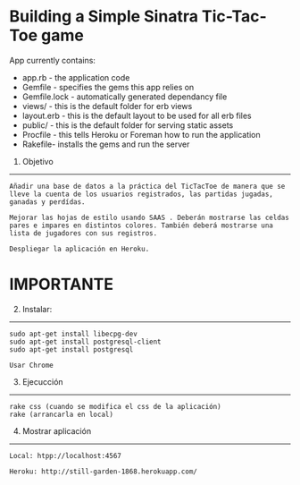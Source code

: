 Building a Simple Sinatra Tic-Tac-Toe game 
==================================================

App currently contains:

* app.rb - the application code
* Gemfile - specifies the gems this app relies on
* Gemfile.lock - automatically generated dependancy file
* views/ - this is the default folder for erb views
* layout.erb - this is the default layout to be used for all erb files
* public/ - this is the default folder for serving static assets
* Procfile - this tells Heroku or Foreman how to run the application
* Rakefile- installs the gems and run the server

1. Objetivo
-----------
	
	Añadir una base de datos a la práctica del TicTacToe de manera que se lleve la cuenta de los usuarios registrados, las partidas jugadas, ganadas y perdídas. 

	Mejorar las hojas de estilo usando SAAS . Deberán mostrarse las celdas pares e impares en distintos colores. También deberá mostrarse una lista de jugadores con sus registros.

	Despliegar la aplicación en Heroku. 


IMPORTANTE
==========

2. Instalar:
------------

	sudo apt-get install libecpg-dev
	sudo apt-get install postgresql-client
	sudo apt-get install postgresql

	Usar Chrome

3. Ejecucción
-------------

	rake css (cuando se modifica el css de la aplicación)
	rake (arrancarla en local)

4. Mostrar aplicación
---------------------
	Local: htpp://localhost:4567

	Heroku: http://still-garden-1868.herokuapp.com/
